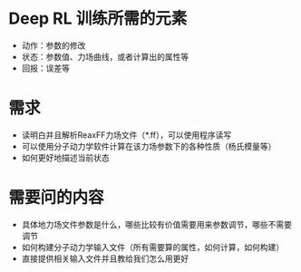 # Deep RL 训练所需的元素 #
- 动作：参数的修改
- 状态：参数值、力场曲线，或者计算出的属性等
- 回报：误差等
# 需求 #
- 读明白并且解析ReaxFF力场文件（\*.ff），可以使用程序读写
- 可以使用分子动力学软件计算在该力场参数下的各种性质（杨氏模量等）
- 如何更好地描述当前状态
# 需要问的内容 #
- 具体地力场文件参数是什么，哪些比较有价值需要用来参数调节，哪些不需要调节
- 如何构建分子动力学输入文件（所有需要算的属性，如何计算，如何构建）
- 直接提供相关输入文件并且教给我们怎么用更好
